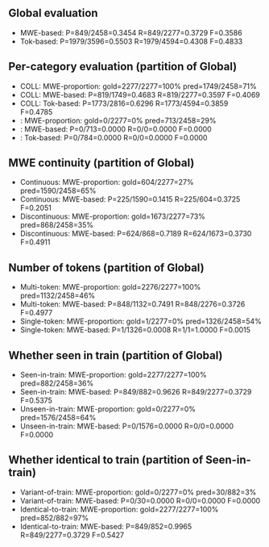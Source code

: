 ## Global evaluation
* MWE-based: P=849/2458=0.3454 R=849/2277=0.3729 F=0.3586
* Tok-based: P=1979/3596=0.5503 R=1979/4594=0.4308 F=0.4833

## Per-category evaluation (partition of Global)
* COLL: MWE-proportion: gold=2277/2277=100% pred=1749/2458=71%
* COLL: MWE-based: P=819/1749=0.4683 R=819/2277=0.3597 F=0.4069
* COLL: Tok-based: P=1773/2816=0.6296 R=1773/4594=0.3859 F=0.4785
* <unlabeled>: MWE-proportion: gold=0/2277=0% pred=713/2458=29%
* <unlabeled>: MWE-based: P=0/713=0.0000 R=0/0=0.0000 F=0.0000
* <unlabeled>: Tok-based: P=0/784=0.0000 R=0/0=0.0000 F=0.0000

## MWE continuity (partition of Global)
* Continuous: MWE-proportion: gold=604/2277=27% pred=1590/2458=65%
* Continuous: MWE-based: P=225/1590=0.1415 R=225/604=0.3725 F=0.2051
* Discontinuous: MWE-proportion: gold=1673/2277=73% pred=868/2458=35%
* Discontinuous: MWE-based: P=624/868=0.7189 R=624/1673=0.3730 F=0.4911

## Number of tokens (partition of Global)
* Multi-token: MWE-proportion: gold=2276/2277=100% pred=1132/2458=46%
* Multi-token: MWE-based: P=848/1132=0.7491 R=848/2276=0.3726 F=0.4977
* Single-token: MWE-proportion: gold=1/2277=0% pred=1326/2458=54%
* Single-token: MWE-based: P=1/1326=0.0008 R=1/1=1.0000 F=0.0015

## Whether seen in train (partition of Global)
* Seen-in-train: MWE-proportion: gold=2277/2277=100% pred=882/2458=36%
* Seen-in-train: MWE-based: P=849/882=0.9626 R=849/2277=0.3729 F=0.5375
* Unseen-in-train: MWE-proportion: gold=0/2277=0% pred=1576/2458=64%
* Unseen-in-train: MWE-based: P=0/1576=0.0000 R=0/0=0.0000 F=0.0000

## Whether identical to train (partition of Seen-in-train)
* Variant-of-train: MWE-proportion: gold=0/2277=0% pred=30/882=3%
* Variant-of-train: MWE-based: P=0/30=0.0000 R=0/0=0.0000 F=0.0000
* Identical-to-train: MWE-proportion: gold=2277/2277=100% pred=852/882=97%
* Identical-to-train: MWE-based: P=849/852=0.9965 R=849/2277=0.3729 F=0.5427

